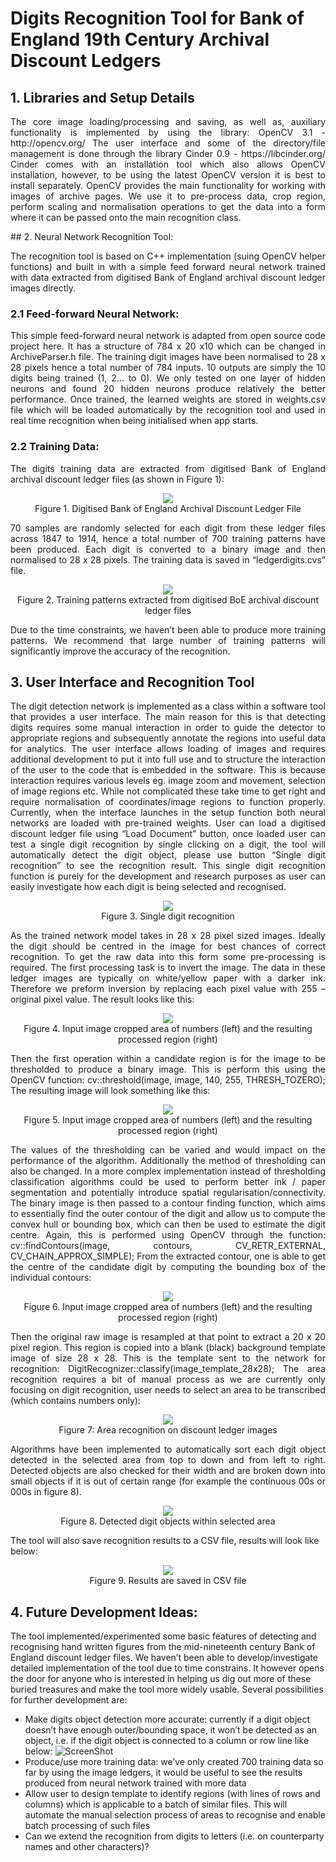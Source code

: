 # Digits Recognition Tool for Bank of England 19th Century Archival Discount Ledgers

## 1. Libraries and Setup Details

<p align="justify">The core image loading/processing and saving, as well as, auxiliary functionality is implemented by using the library: OpenCV 3.1 - http://opencv.org/ 
The user interface and some of the directory/file management is done through the library Cinder 0.9 - https://libcinder.org/ 
Cinder comes with an installation tool which also allows OpenCV installation, however, to be using the latest OpenCV version it is best to install separately.
OpenCV provides the main functionality for working with images of archive pages. We use it to pre-process data, crop region, perform scaling and normalisation operations to get the data into a form where it can be passed onto the main recognition class.
</p>
## 2. Neural Network Recognition Tool:

<p align="justify">The recognition tool is based on C++ implementation (suing OpenCV helper functions) and built in with a simple feed forward neural network trained with data extracted from digitised Bank of England archival discount ledger images directly. </p>  

### 2.1 Feed-forward Neural Network:

<p align="justify">This simple feed-forward neural network is adapted from open source code project here. It has a structure of 784 x 20 x10 which can be changed in ArchiveParser.h file. The training digit images have been normalised to 28 x 28 pixels hence a total number of 784 inputs. 10 outputs are simply the 10 digits being trained (1, 2… to 0). We only tested on one layer of hidden neurons and found 20 hidden neurons produce relatively the better performance.
Once trained, the learned weights are stored in weights.csv file which will be loaded automatically by the recognition tool and used in real time recognition when being initialised when app starts. </p>  

### 2.2 Training Data:

<p align="justify">The digits training data are extracted from digitised Bank of England archival discount ledger files (as shown in Figure 1):</p>  
<p align="center">
  <img src="https://github.com/boeml/ledgerrecogniser/blob/master/readmeimages/figure%201.jpg">
  <br>Figure 1. Digitised Bank of England Archival Discount Ledger File
</p>

<p align="justify">70 samples are randomly selected for each digit from these ledger files across 1847 to 1914, hence a total number of 700 training patterns have been produced. Each digit is converted to a binary image and then normalised to 28 x 28 pixels. The training data is saved in “ledgerdigits.cvs” file.</p>   
<p align="center">
  <img src="https://github.com/boeml/ledgerrecogniser/blob/master/readmeimages/figure%202.jpg">
  <br>Figure 2. Training patterns extracted from digitised BoE archival discount ledger files
</p>

<p align="justify">Due to the time constraints, we haven’t been able to produce more training patterns. We recommend that large number of training patterns will significantly improve the accuracy of the recognition. </p>  

## 3. User Interface and Recognition Tool

<p align="justify">The digit detection network is implemented as a class within a software tool that provides a user interface. The main reason for this is that detecting digits requires some manual interaction in order to guide the detector to appropriate regions and subsequently annotate the regions into useful data for analytics. 
The user interface allows loading of images and requires additional development to put it into full use and to structure the interaction of the user to the code that is embedded in the software. This is because interaction requires various levels eg. image zoom and movement, selection of image regions etc. While not complicated these take time to get right and require normalisation of coordinates/image regions to function properly.
Currently, when the interface launches in the setup function both neural networks are loaded with pre-trained weights.  
User can load a digitised discount ledger file using “Load Document” button, once loaded user can test a single digit recognition by single clicking on a digit, the tool will automatically detect the digit object, please use button “Single digit recognition” to see the recognition result. This single digit recognition function is purely for the development and research purposes as user can easily investigate how each digit is being selected and recognised. </p>  
<p align="center">
  <img src="https://github.com/boeml/ledgerrecogniser/blob/master/readmeimages/figure%203.jpg">
  <br>Figure 3. Single digit recognition 
</p>

<p align="justify">As the trained network model takes in 28 x 28 pixel sized images. Ideally the digit should be centred in the image for best chances of correct recognition. To get the raw data into this form some pre-processing is required.
The first processing task is to invert the image. The data in these ledger images are typically on white/yellow paper with a darker ink. Therefore we preform inversion by replacing each pixel value with 255 – original pixel value. The result looks like this:</p>  

<p align="center">
  <img src="https://github.com/boeml/ledgerrecogniser/blob/master/readmeimages/figure%204.jpg">
  <br>Figure 4. Input image cropped area of numbers (left) and the resulting processed region (right)
</p>

<p align="justify">Then the first operation within a candidate region is for the image to be thresholded to produce a binary image. This is perform this using the OpenCV function:
	cv::threshold(image, image, 140, 255, THRESH_TOZERO);
The resulting image will look something like this:</p>  

<p align="center">
  <img src="https://github.com/boeml/ledgerrecogniser/blob/master/readmeimages/figure%205.jpg">
  <br>Figure 5. Input image cropped area of numbers (left) and the resulting processed region (right)
</p>

<p align="justify">The values of the thresholding can be varied and would impact on the performance of the algorithm. Additionally the method of thresholding can also be changed. In a more complex implementation instead of thresholding classification algorithms could be used to perform better ink / paper segmentation and potentially introduce spatial regularisation/connectivity.
The binary image is then passed to a contour finding function, which aims to essentially find the outer contour of the digit and allow us to compute the convex hull or bounding box, which can then be used to estimate the digit centre. Again, this is performed using OpenCV through the function:
cv::findContours(image, contours, CV_RETR_EXTERNAL, CV_CHAIN_APPROX_SIMPLE);
From the extracted contour, one is able to get the centre of the candidate digit by computing the bounding box of the individual contours:</p>  
<p align="center">
  <img src="https://github.com/boeml/ledgerrecogniser/blob/master/readmeimages/figure%206.jpg">
  <br>Figure 6. Input image cropped area of numbers (left) and the resulting processed region (right)
</p>  

<p align="justify">Then the original raw image is resampled at that point to extract a 20 x 20 pixel region. This region is copied into a blank (black) background template image of size 28 x 28. This is the template sent to the network for recognition:
	DigitRecognizer::classify(image_template_28x28);
The area recognition requires a bit of manual process as we are currently only focusing on digit recognition, user needs to select an area to be transcribed (which contains numbers only):</p>  

<p align="center">
  <img src="https://github.com/boeml/ledgerrecogniser/blob/master/readmeimages/figure%207.jpg">
  <br>Figure 7: Area recognition on discount ledger images
</p>  

<p align="justify">Algorithms have been implemented to automatically sort each digit object detected in the selected area from top to down and from left to right. Detected objects are also checked for their width and are broken down into small objects if it is out of certain range (for example the continuous 00s or 000s in figure 8).</p>  

<p align="center">
  <img src="https://github.com/boeml/ledgerrecogniser/blob/master/readmeimages/figure%208.jpg">
  <br>Figure 8. Detected digit objects within selected area
</p>  

The tool will also save recognition results to a CSV file, results will look like below:
<p align="center">
  <img src="https://github.com/boeml/ledgerrecogniser/blob/master/readmeimages/figure%209.jpg">
  <br>Figure 9. Results are saved in CSV file
</p>  

## 4. Future Development Ideas:

The tool implemented/experimented some basic features of detecting and recognising hand written figures from the mid-nineteenth century Bank of England discount ledger files. We haven’t been able to develop/investigate detailed implementation of the tool due to time constrains. It however opens the door for anyone who is interested in helping us dig out more of these buried treasures and make the tool more widely usable.
Several possibilities for further development are:
-	Make digits object detection more accurate: currently if a digit object doesn’t have enough outer/bounding space, it won’t be detected as an object, i.e. if the digit object is connected to a column or row line like below:
        ![ScreenShot](https://github.com/boeml/ledgerrecogniser/blob/master/readmeimages/figure%2010.jpg)
-	Produce/use more training data: we’ve only created 700 training data so far by using the image ledgers, it would be useful to see the results produced from neural network trained with more data
-	Allow user to design template to identify regions (with lines of rows and columns) which is applicable to a batch of similar files. This will automate the manual selection process of areas to recognise and enable batch processing of such files
-	Can we extend the recognition from digits to letters (i.e. on counterparty names and other characters)?

